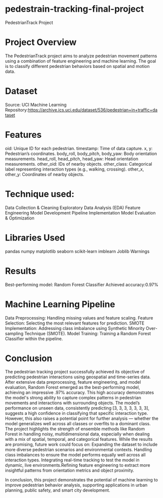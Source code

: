 # pedestrain-tracking-final-project
PedestrianTrack Project

# Project Overview

The PedestrianTrack project aims to analyze pedestrian movement patterns using a combination of feature engineering and machine learning. The goal is to classify different pedestrian behaviors based on spatial and motion data.
# Dataset
Source:
UCI Machine Learning Repository:https://archive.ics.uci.edu/dataset/536/pedestrian+in+traffic+dataset

# Features
oid: Unique ID for each pedestrian.
timestamp: Time of data capture.
x, y: Pedestrian’s coordinates.
body_roll, body_pitch, body_yaw: Body orientation measurements.
head_roll, head_pitch, head_yaw: Head orientation measurements.
other_oid: IDs of nearby objects.
other_class: Categorical label representing interaction types (e.g., walking, crossing).
other_x, other_y: Coordinates of nearby objects.

# Technique used:
Data Collection & Cleaning
Exploratory Data Analysis (EDA)
Feature Engineering
Model Development
Pipeline Implementation
Model Evaluation & Optimization

# Libraries Used
pandas
numpy
matplotlib
seaborn
scikit-learn
imblearn
Joblib 
Warnings 
# Results
Best-performing model: Random Forest Classifier
Achieved accuracy:0.97%
# Machine Learning Pipeline
Data Preprocessing: Handling missing values and feature scaling.
Feature Selection: Selecting the most relevant features for prediction.
SMOTE Implementation: Addressing class imbalance using Synthetic Minority Over-sampling Technique (SMOTE).
Model Training: Training a Random Forest Classifier within the pipeline.
# Conclusion
The pedestrian tracking project successfully achieved its objective of predicting pedestrian interactions using geospatial and time-series data. After extensive data preprocessing, feature engineering, and model evaluation, Random Forest emerged as the best-performing model, achieving an impressive .97% accuracy. This high accuracy demonstrates the model's strong ability to capture complex patterns in pedestrian movements and interactions with surrounding objects.
The model’s performance on unseen data, consistently predicting [3, 3, 3, 3, 3, 3, 3], suggests a high confidence in classifying that specific interaction type. However, this also raises a potential point for further analysis — whether the model generalizes well across all classes or overfits to a dominant class.
The project highlights the strength of ensemble methods like Random Forest in handling noisy, multidimensional data, especially when dealing with a mix of spatial, temporal, and categorical features. While the results are promising, future work could focus on:
Expanding the dataset to include more diverse pedestrian scenarios and environmental contexts.
Handling class imbalances to ensure the model performs equally well across all interaction types.
Integrating real-time tracking to test the model in dynamic, live environments.Refining feature engineering to extract more insightful patterns from orientation metrics and object proximity.

In conclusion, this project demonstrates the potential of machine learning to improve pedestrian behavior analysis, supporting applications in urban planning, public safety, and smart city development.
